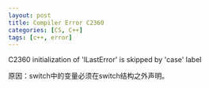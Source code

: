 ```yaml
---
layout: post
title: Compiler Error C2360
categories: [CS, C++]
tags: [c++, error]
---
```


C2360 initialization of 'lLastError' is skipped by 'case' label

原因：switch中的变量必须在switch结构之外声明。

